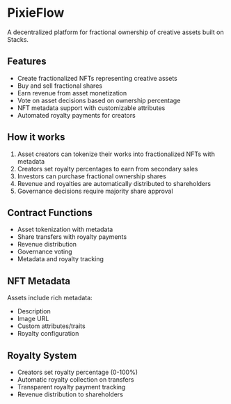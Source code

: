 # PixieFlow
A decentralized platform for fractional ownership of creative assets built on Stacks.

## Features
- Create fractionalized NFTs representing creative assets
- Buy and sell fractional shares
- Earn revenue from asset monetization
- Vote on asset decisions based on ownership percentage
- NFT metadata support with customizable attributes
- Automated royalty payments for creators

## How it works
1. Asset creators can tokenize their works into fractionalized NFTs with metadata
2. Creators set royalty percentages to earn from secondary sales
3. Investors can purchase fractional ownership shares
4. Revenue and royalties are automatically distributed to shareholders
5. Governance decisions require majority share approval

## Contract Functions
- Asset tokenization with metadata
- Share transfers with royalty payments
- Revenue distribution
- Governance voting
- Metadata and royalty tracking

## NFT Metadata
Assets include rich metadata:
- Description
- Image URL
- Custom attributes/traits
- Royalty configuration

## Royalty System
- Creators set royalty percentage (0-100%)
- Automatic royalty collection on transfers
- Transparent royalty payment tracking
- Revenue distribution to shareholders
